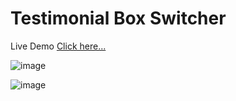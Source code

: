 # Testimonial Box Switcher

Live Demo [Click here...](https://vipul1432.github.io/50_days-of-Javascript-Challenge/Day47_Testimonial%20Box%20Switcher/)

![image](https://user-images.githubusercontent.com/81670997/174862375-b4214676-3911-4978-bab8-30bcb82240d6.png)

![image](https://user-images.githubusercontent.com/81670997/174862434-39f97ab2-7de8-448a-81dd-387037a9c21f.png)


